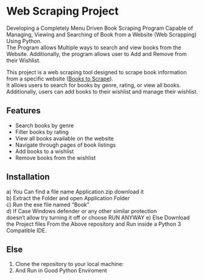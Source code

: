 # Web Scraping Project
 Developing a Completely Menu Driven Book Scraping Program Capable of Managing, Viewing and Searching of Book from a Website (Web Scrapping) Using Python.<br> The Program allows Multiple ways to search and view books from the Website. Additionally, the program allows user to Add and Remove from their Wishlist. 

This project is a web scraping tool designed to scrape book information from a specific website ([Books to Scrape](https://books.toscrape.com/)).<br> It allows users to search for books by genre, rating, or view all books. Additionally, users can add books to their wishlist and manage their wishlist.

## Features

- Search books by genre
- Filter books by rating
- View all books available on the website
- Navigate through pages of book listings
- Add books to a wishlist
- Remove books from the wishlist

## Installation <br>
a)	You Can find a file name Application.zip download it<br> 
b)	Extract the Folder and open Application Folder<br> 
c)	Run the exe file named “Book”<br>
d)	If Case Windows defender or any other similar protection <br>
doesn’t allow try turning it off or choose RUN ANYWAY
e)	Else Download the Project files From the Above repository and Run inside a Python 3 Compatible IDE. 

## Else
1. Clone the repository to your local machine:<br>
2. And Run in Good Python Enviroment<br>

